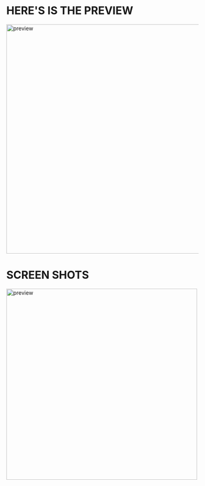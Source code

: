 
<h1>HERE'S IS THE PREVIEW</h1>
<img src="https://github.com/MotiFdev/Java-Design/blob/main/ezgif.com-crop.gif" alt="preview" width="600">
<h1>SCREEN SHOTS</h1>
<img src="https://github.com/MotiFdev/Java-Design/blob/main/ezgif.com-crop.gif" alt="preview" width="500">
